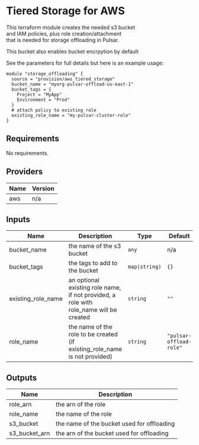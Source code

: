 # Tiered Storage for AWS

This terraform module creates the needed s3 bucket  
and IAM policies, plus role creation/attachment  
that is needed for storage offloading in Pulsar.

This bucket also enables bucket encrpytion by default

See the parameters for full details but here is an example usage:

```
module "storage_offloading" {
  source = "provision/aws_tiered_storage"
  bucket_name = "myorg-pulsar-offload-us-east-1"
  bucket_tags = {
    Project = "MyApp"
    Environment = "Prod"
  }
  # attach policy to existing role
  existing_role_name = "my-pulsar-cluster-role"
}
```

## Requirements

No requirements.

## Providers

| Name | Version |
|------|---------|
| aws | n/a |

## Inputs

| Name | Description | Type | Default | Required |
|------|-------------|------|---------|:--------:|
| bucket\_name | the name of the s3 bucket | `any` | n/a | yes |
| bucket\_tags | the tags to add to the bucket | `map(string)` | `{}` | no |
| existing\_role\_name | an optional existing role name, if not provided, a role with role\_name will be created | `string` | `""` | no |
| role\_name | the name of the role to be created (if existing\_role\_name is not provided) | `string` | `"pulsar-offload-role"` | no |

## Outputs

| Name | Description |
|------|-------------|
| role\_arn | the arn of the role |
| role\_name | the name of the role |
| s3\_bucket | the name of the bucket used for offloading |
| s3\_bucket\_arn | the arn of the bucket used for offloading |

